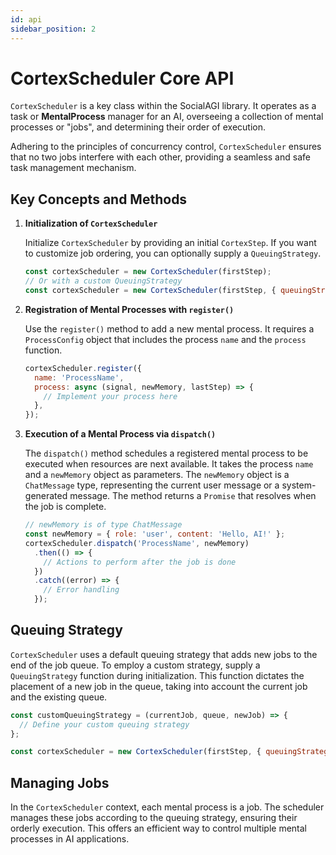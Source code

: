 ```yaml
---
id: api
sidebar_position: 2
---
```


# CortexScheduler Core API

`CortexScheduler` is a key class within the SocialAGI library. It operates as a task or **MentalProcess** manager for an AI, overseeing a collection of mental processes or "jobs", and determining their order of execution.

Adhering to the principles of concurrency control, `CortexScheduler` ensures that no two jobs interfere with each other, providing a seamless and safe task management mechanism.

## Key Concepts and Methods 

1. **Initialization of `CortexScheduler`**

   Initialize `CortexScheduler` by providing an initial `CortexStep`. If you want to customize job ordering, you can optionally supply a `QueuingStrategy`.

    ```javascript
    const cortexScheduler = new CortexScheduler(firstStep);
    // Or with a custom QueuingStrategy
    const cortexScheduler = new CortexScheduler(firstStep, { queuingStrategy: customQueuingStrategy });
    ```

2. **Registration of Mental Processes with `register()`**

    Use the `register()` method to add a new mental process. It requires a `ProcessConfig` object that includes the process `name` and the `process` function.

    ```javascript
    cortexScheduler.register({
      name: 'ProcessName',
      process: async (signal, newMemory, lastStep) => {
        // Implement your process here
      },
    });
    ```

3. **Execution of a Mental Process via `dispatch()`**

    The `dispatch()` method schedules a registered mental process to be executed when resources are next available. It takes the process `name` and a `newMemory` object as parameters. The `newMemory` object is a `ChatMessage` type, representing the current user message or a system-generated message. The method returns a `Promise` that resolves when the job is complete.

    ```javascript
    // newMemory is of type ChatMessage
    const newMemory = { role: 'user', content: 'Hello, AI!' };  
    cortexScheduler.dispatch('ProcessName', newMemory)
      .then(() => {
        // Actions to perform after the job is done
      })
      .catch((error) => {
        // Error handling
      });
    ```

## Queuing Strategy

`CortexScheduler` uses a default queuing strategy that adds new jobs to the end of the job queue. To employ a custom strategy, supply a `QueuingStrategy` function during initialization. This function dictates the placement of a new job in the queue, taking into account the current job and the existing queue.

```javascript
const customQueuingStrategy = (currentJob, queue, newJob) => {
  // Define your custom queuing strategy
};

const cortexScheduler = new CortexScheduler(firstStep, { queuingStrategy: customQueuingStrategy });
```

## Managing Jobs

In the `CortexScheduler` context, each mental process is a job. The scheduler manages these jobs according to the queuing strategy, ensuring their orderly execution. This offers an efficient way to control multiple mental processes in AI applications.